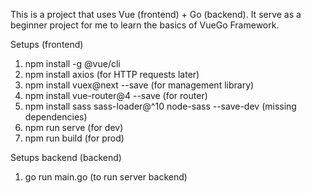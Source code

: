 This is a project that uses Vue (frontend) + Go (backend). It serve as a beginner project for me to learn the basics of VueGo Framework.

Setups (frontend)
1. npm install -g @vue/cli
2. npm install axios (for HTTP requests later)
3. npm install vuex@next --save (for management library)
4. npm install vue-router@4 --save (for router)
5. npm install sass sass-loader@^10 node-sass --save-dev (missing dependencies)
6. npm run serve (for dev)
7. npm run build (for prod)

Setups backend (backend)
1. go run main.go (to run server backend)
